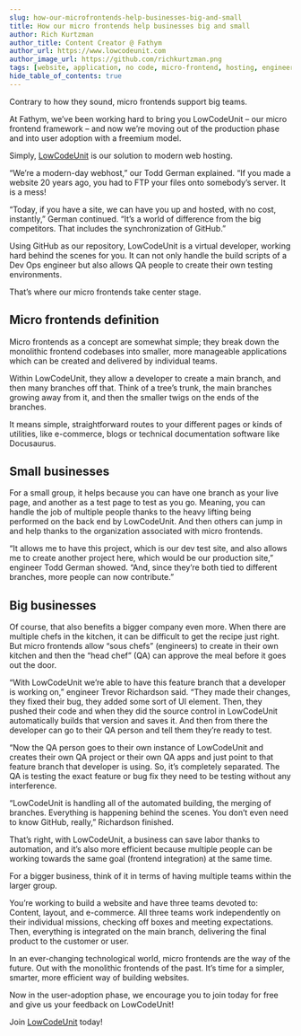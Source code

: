 ```yaml
---
slug: how-our-microfrontends-help-businesses-big-and-small
title: How our micro frontends help businesses big and small
author: Rich Kurtzman
author_title: Content Creator @ Fathym
author_url: https://www.lowcodeunit.com
author_image_url: https://github.com/richkurtzman.png
tags: [website, application, no code, micro-frontend, hosting, engineering]
hide_table_of_contents: true
---
```



Contrary to how they sound, micro frontends support big teams.  

At Fathym, we’ve been working hard to bring you LowCodeUnit – our micro frontend framework – and now we’re moving out of the production phase and into user adoption with a freemium model.  

Simply, [LowCodeUnit](https://www.lowcodeunit.com/blog/why-lowcodeunit-rocks-and-saves-you-time) is our solution to modern web hosting.  

“We’re a modern-day webhost,” our Todd German explained. “If you made a website 20 years ago, you had to FTP your files onto somebody’s server. It is a mess!  

“Today, if you have a site, we can have you up and hosted, with no cost, instantly,” German continued. “It’s a world of difference from the big competitors. That includes the synchronization of GitHub.” 

Using GitHub as our repository, LowCodeUnit is a virtual developer, working hard behind the scenes for you. It can not only handle the build scripts of a Dev Ops engineer but also allows QA people to create their own testing environments.  

That’s where our micro frontends take center stage. 

## Micro frontends definition

Micro frontends as a concept are somewhat simple; they break down the monolithic frontend codebases into smaller, more manageable applications which can be created and delivered by individual teams.  

Within LowCodeUnit, they allow a developer to create a main branch, and then many branches off that. Think of a tree’s trunk, the main branches growing away from it, and then the smaller twigs on the ends of the branches. 

It means simple, straightforward routes to your different pages or kinds of utilities, like e-commerce, blogs or technical documentation software like Docusaurus. 

## Small businesses

For a small group, it helps because you can have one branch as your live page, and another as a test page to test as you go. Meaning, you can handle the job of multiple people thanks to the heavy lifting being performed on the back end by LowCodeUnit. And then others can jump in and help thanks to the organization associated with micro frontends.  

“It allows me to have this project, which is our dev test site, and also allows me to create another project here, which would be our production site,” engineer Todd German showed. “And, since they’re both tied to different branches, more people can now contribute.” 

## Big businesses

Of course, that also benefits a bigger company even more. When there are multiple chefs in the kitchen, it can be difficult to get the recipe just right. But micro frontends allow “sous chefs” (engineers) to create in their own kitchen and then the “head chef” (QA) can approve the meal before it goes out the door.  

“With LowCodeUnit we’re able to have this feature branch that a developer is working on,” engineer Trevor Richardson said. “They made their changes, they fixed their bug, they added some sort of UI element. Then, they pushed their code and when they did the source control in LowCodeUnit automatically builds that version and saves it. And then from there the developer can go to their QA person and tell them they’re ready to test.  

“Now the QA person goes to their own instance of LowCodeUnit and creates their own QA project or their own QA apps and just point to that feature branch that developer is using. So, it’s completely separated. The QA is testing the exact feature or bug fix they need to be testing without any interference. 

“LowCodeUnit is handling all of the automated building, the merging of branches. Everything is happening behind the scenes. You don’t even need to know GitHub, really,” Richardson finished. 

That’s right, with LowCodeUnit, a business can save labor thanks to automation, and it’s also more efficient because multiple people can be working towards the same goal (frontend integration) at the same time.  

For a bigger business, think of it in terms of having multiple teams within the larger group.  

You’re working to build a website and have three teams devoted to: Content, layout, and e-commerce. All three teams work independently on their individual missions, checking off boxes and meeting expectations. Then, everything is integrated on the main branch, delivering the final product to the customer or user.  

In an ever-changing technological world, micro frontends are the way of the future. Out with the monolithic frontends of the past. It’s time for a simpler, smarter, more efficient way of building websites.  

Now in the user-adoption phase, we encourage you to join today for free and give us your feedback on LowCodeUnit!

Join [LowCodeUnit](https://auth.fathym.com/fathymcloudprd.onmicrosoft.com/oauth2/v2.0/authorize?p=b2c_1_sign_up_sign_in&client_id=98f014f1-2547-4bcc-a583-3edc8f1190f2&redirect_uri=https%3A%2F%2Fwww.lowcodeunit.com%2F.oauth%2FB2C_1_SIGN_UP_SIGN_IN&response_type=id_token&scope=openid%20profile&response_mode=form_post&nonce=637789907534834707.OWNhMWZkZGMtODQ2NC00YTg0LWFjZWQtYjlkNzg0YTIzMDhkYTcxMzVkZmYtN2E2Mi00ZDRlLWIxODQtZjMxMjBkNWI2OTEx&state=CfDJ8C5COa2dn0dMrEVjdLxcXm-FCakeBxrXIOHa_lF_u0ckh9rvLFuKJ30MWBprExUQA_N5HmWWWPdxqWlni-KFqpg_jVjPahrQdGw79U0sMBN8dTvgrlAMeT9--L-7VgMBsZfFPAho9dcKUN1jO6lAaxL13PM1_vGer-vJc6tcpigRpNr5jcHtitGIKjexLmQqkIslp3MFKCKAi-5IiVd3JbpibPm4gbmDQpYtgstmG9SSlpjvEqJk_2AIqtMHkiojK3kE4WSc5mcYS3FQ3hiRqVQRPlL3jI7U3bUsqGYtLuoJr_St6mGBbHvGmB6M0MCeFn_G5LDsRzyHZhBWf9a1qo6dktz_kEcsAahYPLWjAI_2&x-client-SKU=ID_NETSTANDARD2_0&x-client-ver=6.11.1.0) today!
